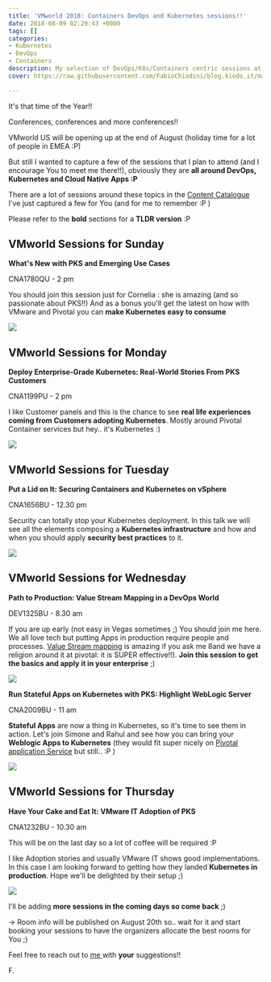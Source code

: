 ```yaml
---
title: 'VMworld 2018: Containers DevOps and Kubernetes sessions!!'
date: 2018-08-09 02:29:43 +0000
tags: []
categories:
- Kubernetes
- DevOps
- Containers
description: My selection of DevOps/K8s/Containers centric sessions at VMworld
cover: https://raw.githubusercontent.com/FabioChiodini/blog.kiodo.it/master/images/VMworld2018.jpg

---
```

It's that time of the Year!!

Conferences, conferences and more conferences!!

VMworld US will be opening up at the end of August (holiday time for a lot of people in EMEA :P)

But still I wanted to capture a few of the sessions that I plan to attend (and I encourage You to meet me there!!), obviously they are **all around DevOps, Kubernetes and Cloud Native Apps :P**

There are a lot of sessions around these topics in the [Content Catalogue](https://my.vmworld.com/widget/vmware/vmworld18us/uscatalog?search=pivotal) I've just captured a few for You (and for me to remember :P )

Please refer to the **bold** sections for a **TLDR version** :P

## VMworld Sessions for Sunday

**What's New with PKS and Emerging Use Cases**

CNA1780QU - 2 pm

You should join this session just for Cornelia : she is amazing (and so passionate about PKS!!) And as a bonus you'll get the latest on how with VMware and Pivotal you can **make Kubernetes easy to consume**

![](/uploads/PKS.png)

## VMworld Sessions for Monday

**Deploy Enterprise-Grade Kubernetes: Real-World Stories From PKS Customers**

CNA1199PU - 2 pm

I like Customer panels and this is the chance to see **real life experiences coming from Customers adopting Kubernetes**. Mostly around Pivotal Container services but hey.. it's Kubernetes :)

![](/uploads/Customers.jpg)

## VMworld Sessions for Tuesday

**Put a Lid on It: Securing Containers and Kubernetes on vSphere**

CNA1656BU - 12.30 pm

Security can totally stop your Kubernetes deployment. In this talk we will see all the elements composing a **Kubernetes infrastructure** and how and when you should apply **security best practices** to it.

![](/uploads/Kubernetes_Security.png)

## VMworld Sessions for Wednesday

**Path to Production: Value Stream Mapping in a DevOps World**

DEV1325BU - 8.30 am

If you are up early (not easy in Vegas sometimes ;) You should join me here. We all love tech but putting Apps in production require people and processes. [Value Stream mapping](https://en.wikipedia.org/wiki/Value_stream_mapping) is amazing if you ask me 8and we have a religion around it at pivotal: it is SUPER effective!!). **Join this session to get the basics and apply it in your enterprise** ;)

![](/uploads/VSM.png)

**Run Stateful Apps on Kubernetes with PKS: Highlight WebLogic Server**

CNA2009BU - 11 am

**Stateful Apps** are now a thing in Kubernetes, so it's time to see them in action. Let's join Simone and Rahul and see how you can bring your **Weblogic Apps to Kubernetes** (they would fit super nicely on [Pivotal application Service](https://pivotal.io/platform/pivotal-application-service) but still..  :P )

![](/uploads/K8sstateful.png)

## VMworld Sessions for Thursday

**Have Your Cake and Eat It: VMware IT Adoption of PKS**

CNA1232BU - 10.30 am

This will be on the last day so a lot of coffee will be required :P

I like Adoption stories and usually VMware IT shows good implementations. In this case I am looking forward to getting how they landed **Kubernetes in production**. Hope we'll be delighted by their setup ;)

![](/uploads/italian-coffee.jpg)

I'll be adding **more sessions in the coming days so come back** ;)

-> Room info will be published on August 20th so.. wait for it and start booking your sessions to have the organizers allocate the best rooms for You ;)

Feel free to reach out to [me ](@FabioChiodini)with **your** suggestions!!

F.